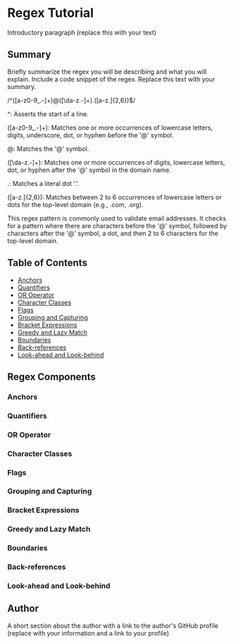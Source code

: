 # Regex Tutorial

Introductory paragraph (replace this with your text)

## Summary

Briefly summarize the regex you will be describing and what you will explain. Include a code snippet of the regex. Replace this text with your summary.

/^([a-z0-9_\.-]+)@([\da-z\.-]+)\.([a-z\.]{2,6})$/

^: Asserts the start of a line.

([a-z0-9_\.-]+): Matches one or more occurrences of lowercase letters, digits, underscore, dot, or hyphen before the '@' symbol.

@: Matches the '@' symbol.

([\da-z\.-]+): Matches one or more occurrences of digits, lowercase letters, dot, or hyphen after the '@' symbol in the domain name.

\.: Matches a literal dot '.'.

([a-z\.]{2,6}): Matches between 2 to 6 occurrences of lowercase letters or dots for the top-level domain (e.g., .com, .org).


This regex pattern is commonly used to validate email addresses. It checks for a pattern where there are characters before the '@' symbol, followed by characters after the '@' symbol, a dot, and then 2 to 6 characters for the top-level domain.

## Table of Contents

- [Anchors](#anchors)
- [Quantifiers](#quantifiers)
- [OR Operator](#or-operator)
- [Character Classes](#character-classes)
- [Flags](#flags)
- [Grouping and Capturing](#grouping-and-capturing)
- [Bracket Expressions](#bracket-expressions)
- [Greedy and Lazy Match](#greedy-and-lazy-match)
- [Boundaries](#boundaries)
- [Back-references](#back-references)
- [Look-ahead and Look-behind](#look-ahead-and-look-behind)

## Regex Components

### Anchors

### Quantifiers

### OR Operator

### Character Classes

### Flags

### Grouping and Capturing

### Bracket Expressions

### Greedy and Lazy Match

### Boundaries

### Back-references

### Look-ahead and Look-behind

## Author

A short section about the author with a link to the author's GitHub profile (replace with your information and a link to your profile)




